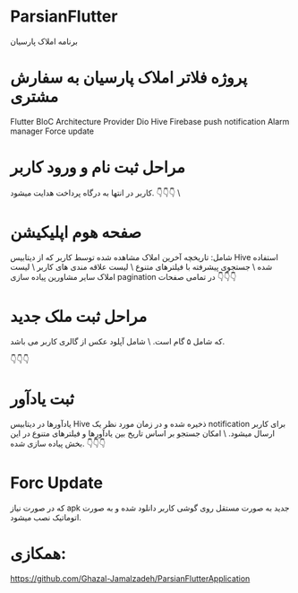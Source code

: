 # ParsianFlutter
برنامه املاک پارسیان
# پروژه فلاتر املاک پارسیان به سفارش مشتری
Flutter
BloC Architecture
Provider
Dio
Hive
Firebase push notification
Alarm manager
Force update

# مراحل ثبت نام و ورود کاربر
کاربر در انتها به درگاه پرداخت هدایت میشود. 
👇👇👇 \


# صفحه هوم اپلیکیشن
شامل:
تاریخچه آخرین املاک مشاهده شده توسط کاربر که از دیتابیس Hive استفاده شده \ جستجوی پیشرفته با فیلترهای متنوع \ لیست علاقه مندی های کاربر \ لیست املاک سایر مشاورین
پیاده سازی pagination در تمامی صفحات 
 👇👇👇 

 # مراحل ثبت ملک جدید
 که شامل ۵ گام است. \ شامل آپلود عکس از گالری کاربر می باشد.

👇👇👇

# ثبت یادآور
یادآورها در دیتابیس Hive ذخیره شده و در زمان مورد نظر یک notification برای کاربر ارسال میشود. \ امکان جستجو بر اساس تاریخ بین یادآورها و فیلترهای متنوع در این بخش پیاده سازی شده.
👇👇👇

# Forc Update
که در صورت نیاز apk جدید به صورت مستقل روی گوشی کاربر دانلود شده و به صورت اتوماتیک نصب میشود.

# همکازی:
https://github.com/Ghazal-Jamalzadeh/ParsianFlutterApplication


